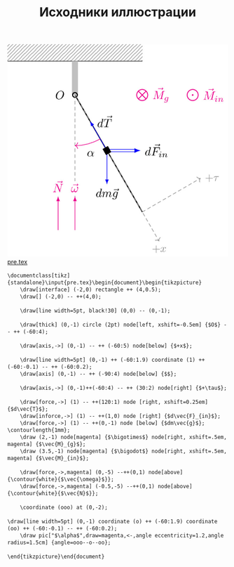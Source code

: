 ﻿---
title: "Исходники иллюстрации"
type: "notpost"
---
<a class="imag2" href="/cook/gallery/tikzpict_40dd93965962da070055f1882509ad36.tex"><img src="/cook/gallery/tikzpict_40dd93965962da070055f1882509ad36.pdf.jpg" alt=""></a>
<a href="/cook/gallery/pre">pre.tex</a>
<pre><code class="language-latex">\documentclass[tikz]{standalone}\input{pre.tex}\begin{document}\begin{tikzpicture}
	\draw[interface] (-2,0) rectangle ++ (4,0.5);
	\draw[] (-2,0) -- ++(4,0);

	\draw[line width=5pt, black!30] (0,0) -- (0,-1);

	\draw[thick] (0,-1) circle (2pt) node[left, xshift=-0.5em] {$O$} -- ++ (-60:4);

	\draw[axis,->] (0,-1) -- ++ (-60:5) node[below] {$+x$};	

	\draw[line width=5pt] (0,-1) ++ (-60:1.9) coordinate (1) ++ (-60:-0.1) -- ++ (-60:0.2);	
	\draw[axis] (0,-1) -- ++ (-90:4) node[below] {$$};

	\draw[axis,->] (0,-1)++(-60:4) -- ++ (30:2) node[right] {$+\tau$};

	\draw[force,->] (1) -- ++(120:1) node [right, xshift=0.25em] {$d\vec{T}$};
	\draw[inforce,->] (1) -- ++(1,0) node [right] {$d\vec{F}_{in}$};
	\draw[force,->] (1) -- ++(0,-1) node [below] {$dm\vec{g}$};
\contourlength{1mm};
 	\draw (2,-1) node[magenta] {$\bigotimes$} node[right, xshift=.5em, magenta] {$\vec{M}_{g}$};
 	\draw (3.5,-1) node[magenta] {$\bigodot$} node[right, xshift=.5em, magenta] {$\vec{M}_{in}$};

 	\draw[force,->,magenta] (0,-5) --++(0,1) node[above] {\contour{white}{$\vec{\omega}$}};
 	\draw[force,->,magenta] (-0.5,-5) --++(0,1) node[above] {\contour{white}{$\vec{N}$}};

    \coordinate (ooo) at (0,-2);

\draw[line width=5pt] (0,-1) coordinate (o) ++ (-60:1.9) coordinate (oo) ++ (-60:-0.1) -- ++ (-60:0.2);		
    \draw pic["$\alpha$",draw=magenta,<-,angle eccentricity=1.2,angle radius=1.5cm] {angle=ooo--o--oo}; 

\end{tikzpicture}\end{document}</code></pre>